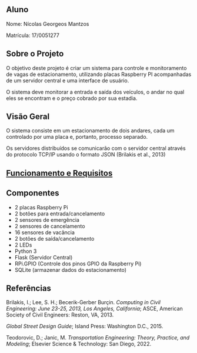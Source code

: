 ## Aluno

Nome: Nícolas Georgeos Mantzos

Matrícula: 17/0051277

## Sobre o Projeto

O objetivo deste projeto é criar um sistema para controle e monitoramento de vagas de estacionamento, utilizando placas Raspberry PI acompanhadas de um servidor central e uma interface de usuário. 

O sistema deve monitorar a entrada e saída dos veículos, o andar no qual eles se encontram e o preço cobrado por sua estadia.

## Visão Geral

O sistema consiste em um estacionamento de dois andares, cada um controlado por uma placa e, portanto, processo separado. 

Os servidores distribuídos se comunicarão com o servidor central através do protocolo TCP/IP usando o formato JSON (Brilakis et al., 2013)

## <a href="https://gitlab.com/fse_fga/trabalhos-2023_1/trabalho-1-2023-1#3-funcionamento-e-requisitos" target="_blank">Funcionamento e Requisitos</a>


## Componentes

<ul>
  <li>2 placas Raspberry Pi</li>
  <li>2 botões para entrada/cancelamento</li>
  <li>2 sensores de emergência</li>
  <li>2 sensores de cancelamento</li>
  <li>16 sensores de vacância</li>
  <li>2 botões de saída/cancelamento</li>
  <li>2 LEDs</li>
  <li>Python 3</li>
  <li>Flask (Servidor Central)</li>
  <li>RPi.GPIO (Controle dos pinos GPIO da Raspberry Pi)</li>
  <li>SQLite (armazenar dados do estacionamento)</li>
</ul>


## Referências
Brilakis, I.; Lee, S. H.; Becerik-Gerber Burçin. <i>Computing in Civil Engineering: June 23-25, 2013, Los Angeles, California</i>; ASCE, American Society of Civil Engineers: Reston, VA, 2013. 

<i>Global Street Design Guide</i>; Island Press: Washington D.C., 2015. 

Teodorovic, D.; Janic, M. <i>Transportation Engineering: Theory, Practice, and Modeling</i>; Elsevier Science & Technology: San Diego, 2022. 

